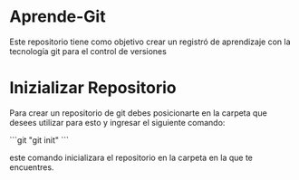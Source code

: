 # Aprende-Git
Este repositorio tiene como objetivo crear un registró de aprendizaje con la tecnología git para el control de versiones

<h1>Inizializar Repositorio</h1>

<p>Para crear un repositorio de git debes posicionarte en la carpeta que desees utilizar para esto y ingresar el siguiente comando:</p>
```git
"git init"
```


<p>este comando inicializara el repositorio en la carpeta en la que  te encuentres.</p>

